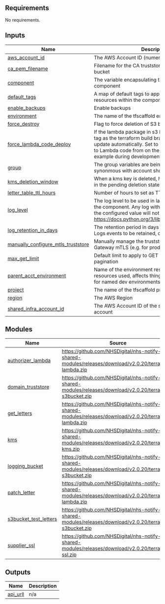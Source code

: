 <!-- BEGIN_TF_DOCS -->
<!-- markdownlint-disable -->
<!-- vale off -->

## Requirements

No requirements.
## Inputs

| Name | Description | Type | Default | Required |
|------|-------------|------|---------|:--------:|
| <a name="input_aws_account_id"></a> [aws\_account\_id](#input\_aws\_account\_id) | The AWS Account ID (numeric) | `string` | n/a | yes |
| <a name="input_ca_pem_filename"></a> [ca\_pem\_filename](#input\_ca\_pem\_filename) | Filename for the CA truststore file within the s3 bucket | `string` | `null` | no |
| <a name="input_component"></a> [component](#input\_component) | The variable encapsulating the name of this component | `string` | `"supapi"` | no |
| <a name="input_default_tags"></a> [default\_tags](#input\_default\_tags) | A map of default tags to apply to all taggable resources within the component | `map(string)` | `{}` | no |
| <a name="input_enable_backups"></a> [enable\_backups](#input\_enable\_backups) | Enable backups | `bool` | `false` | no |
| <a name="input_environment"></a> [environment](#input\_environment) | The name of the tfscaffold environment | `string` | n/a | yes |
| <a name="input_force_destroy"></a> [force\_destroy](#input\_force\_destroy) | Flag to force deletion of S3 buckets | `bool` | `false` | no |
| <a name="input_force_lambda_code_deploy"></a> [force\_lambda\_code\_deploy](#input\_force\_lambda\_code\_deploy) | If the lambda package in s3 has the same commit id tag as the terraform build branch, the lambda will not update automatically. Set to True if making changes to Lambda code from on the same commit for example during development | `bool` | `false` | no |
| <a name="input_group"></a> [group](#input\_group) | The group variables are being inherited from (often synonmous with account short-name) | `string` | n/a | yes |
| <a name="input_kms_deletion_window"></a> [kms\_deletion\_window](#input\_kms\_deletion\_window) | When a kms key is deleted, how long should it wait in the pending deletion state? | `string` | `"30"` | no |
| <a name="input_letter_table_ttl_hours"></a> [letter\_table\_ttl\_hours](#input\_letter\_table\_ttl\_hours) | Number of hours to set as TTL on letters table | `number` | `24` | no |
| <a name="input_log_level"></a> [log\_level](#input\_log\_level) | The log level to be used in lambda functions within the component. Any log with a lower severity than the configured value will not be logged: https://docs.python.org/3/library/logging.html#levels | `string` | `"INFO"` | no |
| <a name="input_log_retention_in_days"></a> [log\_retention\_in\_days](#input\_log\_retention\_in\_days) | The retention period in days for the Cloudwatch Logs events to be retained, default of 0 is indefinite | `number` | `0` | no |
| <a name="input_manually_configure_mtls_truststore"></a> [manually\_configure\_mtls\_truststore](#input\_manually\_configure\_mtls\_truststore) | Manually manage the truststore used for API Gateway mTLS (e.g. for prod environment) | `bool` | `false` | no |
| <a name="input_max_get_limit"></a> [max\_get\_limit](#input\_max\_get\_limit) | Default limit to apply to GET requests that support pagination | `number` | `2500` | no |
| <a name="input_parent_acct_environment"></a> [parent\_acct\_environment](#input\_parent\_acct\_environment) | Name of the environment responsible for the acct resources used, affects things like DNS zone. Useful for named dev environments | `string` | `"main"` | no |
| <a name="input_project"></a> [project](#input\_project) | The name of the tfscaffold project | `string` | n/a | yes |
| <a name="input_region"></a> [region](#input\_region) | The AWS Region | `string` | n/a | yes |
| <a name="input_shared_infra_account_id"></a> [shared\_infra\_account\_id](#input\_shared\_infra\_account\_id) | The AWS Account ID of the shared infrastructure account | `string` | `"000000000000"` | no |
## Modules

| Name | Source | Version |
|------|--------|---------|
| <a name="module_authorizer_lambda"></a> [authorizer\_lambda](#module\_authorizer\_lambda) | https://github.com/NHSDigital/nhs-notify-shared-modules/releases/download/v2.0.20/terraform-lambda.zip | n/a |
| <a name="module_domain_truststore"></a> [domain\_truststore](#module\_domain\_truststore) | https://github.com/NHSDigital/nhs-notify-shared-modules/releases/download/v2.0.20/terraform-s3bucket.zip | n/a |
| <a name="module_get_letters"></a> [get\_letters](#module\_get\_letters) | https://github.com/NHSDigital/nhs-notify-shared-modules/releases/download/v2.0.20/terraform-lambda.zip | n/a |
| <a name="module_kms"></a> [kms](#module\_kms) | https://github.com/NHSDigital/nhs-notify-shared-modules/releases/download/v2.0.20/terraform-kms.zip | n/a |
| <a name="module_logging_bucket"></a> [logging\_bucket](#module\_logging\_bucket) | https://github.com/NHSDigital/nhs-notify-shared-modules/releases/download/v2.0.20/terraform-s3bucket.zip | n/a |
| <a name="module_patch_letter"></a> [patch\_letter](#module\_patch\_letter) | https://github.com/NHSDigital/nhs-notify-shared-modules/releases/download/v2.0.20/terraform-lambda.zip | n/a |
| <a name="module_s3bucket_test_letters"></a> [s3bucket\_test\_letters](#module\_s3bucket\_test\_letters) | https://github.com/NHSDigital/nhs-notify-shared-modules/releases/download/v2.0.20/terraform-s3bucket.zip | n/a |
| <a name="module_supplier_ssl"></a> [supplier\_ssl](#module\_supplier\_ssl) | https://github.com/NHSDigital/nhs-notify-shared-modules/releases/download/v2.0.20/terraform-ssl.zip | n/a |
## Outputs

| Name | Description |
|------|-------------|
| <a name="output_api_urll"></a> [api\_urll](#output\_api\_urll) | n/a |
<!-- vale on -->
<!-- markdownlint-enable -->
<!-- END_TF_DOCS -->
